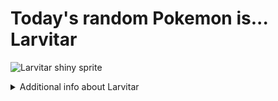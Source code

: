 # Today's random Pokemon is... Larvitar

![Larvitar shiny sprite](https://raw.githubusercontent.com/PokeAPI/sprites/master/sprites/pokemon/shiny/246.png)

<details>
<summary>Additional info about Larvitar</summary>

| srpite type | image |
|------|------|
| back_default | ![Larvitar back_default sprite](https://raw.githubusercontent.com/PokeAPI/sprites/master/sprites/pokemon/back/246.png) |
| back_shiny | ![Larvitar back_shiny sprite](https://raw.githubusercontent.com/PokeAPI/sprites/master/sprites/pokemon/back/shiny/246.png) |
| front_default | ![Larvitar front_default sprite](https://raw.githubusercontent.com/PokeAPI/sprites/master/sprites/pokemon/246.png) | </details>